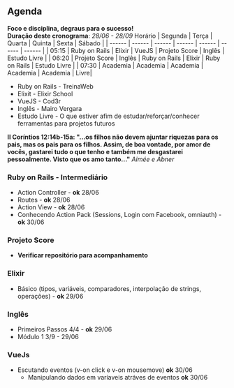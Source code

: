 ## Agenda
**Foco e disciplina, degraus para o sucesso!** <br />
**Duração deste cronograma**: *28/06 - 28/09*
Horário | Segunda | Terça | Quarta | Quinta | Sexta | Sábado |
| ------ | ------ | ------ | ------ | ------ | ------ | ------ |
| 05:15 | Ruby on Rails  | Elixir | VueJS | Projeto Score | Inglês | Estudo Livre |
| 06:20 | Projeto Score | Inglês | Ruby on Rails | Elixir | Ruby on Rails | Estudo Livre |
| 07:30 | Academia | Academia | Academia | Academia | Academia | Livre|
* Ruby on Rails - TreinaWeb
* Elixit - Elixir School
* VueJS - Cod3r
* Inglês - Mairo Vergara
* Estudo Livre - O que estiver afim de estudar/reforçar/conhecer ferramentas para projetos futuros

**II Coríntios 12:14b-15a: "...os filhos não devem ajuntar riquezas para os pais, mas os pais para os filhos. Assim, de boa vontade, por amor de vocês, gastarei tudo o que tenho e também me desgastarei pessoalmente. Visto que os amo tanto..."**
*Aimée e Abner*

### Ruby on Rails - Intermediário
* Action Controller - **ok** 28/06
* Routes - **ok** 28/06
* Action View - **ok** 28/06
* Conhecendo Action Pack (Sessions, Login com Facebook, omniauth) - **ok** 30/06

### Projeto Score
* **Verificar repositório para acompanhamento**

### Elixir
* Básico (tipos, variáveis, comparadores, interpolação de strings, operações) - **ok** 29/06

### Inglês
* Primeiros Passos 4/4 - **ok** 29/06
* Módulo 1 3/9 - 29/06

### VueJs
* Escutando eventos (v-on click e v-on mousemove) **ok** 30/06
  * Manipulando dados em varíaveis atráves de eventos **ok** 30/06
